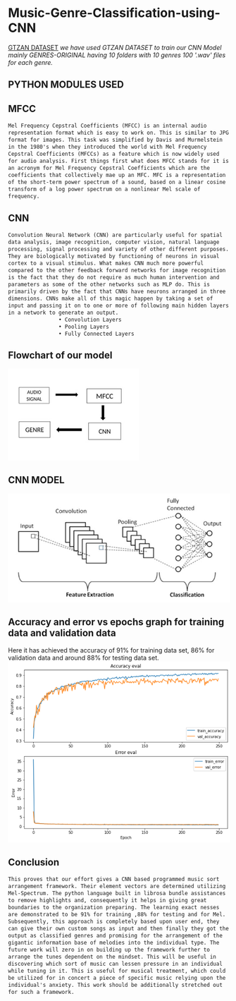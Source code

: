 
# Music-Genre-Classification-using-CNN
[GTZAN DATASET](https://www.kaggle.com/datasets/andradaolteanu/gtzan-dataset-music-genre-classification) _we have used GTZAN DATASET to train our CNN Model mainly GENRES-ORIGINAL having 10 folders with 10 genres 100 '.wav' files for each genre._

## PYTHON MODULES USED
   

## MFCC 

    Mel Frequency Cepstral Coefficients (MFCC) is an internal audio representation format which is easy to work on. This is similar to JPG format for images. This task was simplified by Davis and Murmelstein in the 1980's when they introduced the world with Mel Frequency Cepstral Coefficients (MFCCs) as a feature which is now widely used for audio analysis. First things first what does MFCC stands for it is an acronym for Mel Frequency Cepstral Coefficients which are the coefficients that collectively mae up an MFC. MFC is a representation of the short-term power spectrum of a sound, based on a linear cosine transform of a log power spectrum on a nonlinear Mel scale of frequency.

## CNN
    Convolution Neural Network (CNN) are particularly useful for spatial data analysis, image recognition, computer vision, natural language processing, signal processing and variety of other different purposes. They are biologically motivated by functioning of neurons in visual cortex to a visual stimulus. What makes CNN much more powerful compared to the other feedback forward networks for image recognition is the fact that they do not require as much human intervention and parameters as some of the other networks such as MLP do. This is primarily driven by the fact that CNNs have neurons arranged in three dimensions. CNNs make all of this magic happen by taking a set of input and passing it on to one or more of following main hidden layers in a network to generate an output.
                    • Convolution Layers
                    • Pooling Layers
                    • Fully Connected Layers


## Flowchart of our model
![flowchart](/screenshot/flowchart.jpg)

## CNN MODEL
![cnn model](/screenshot//cnn_model.jpg )


## Accuracy and error vs epochs graph for training data and validation data
  Here it has achieved the accuracy of 91% for training data set, 86% for validation data and around 88% for testing data set. 
![Ac_err_vs_epochs](/screenshot/acurracy_and_errorVSepochs.png)

## Conclusion
    This proves that our effort gives a CNN based programmed music sort arrangement framework. Their element vectors are determined utilizing Mel-Spectrum. The python language built in librosa bundle assistances to remove highlights and, consequently it helps in giving great boundaries to the organization preparing. The learning exact nesses are demonstrated to be 91% for training ,88% for testing and for Mel. Subsequently, this approach is completely based upon user end, they can give their own custom songs as input and then finally they got the output as classified genres and promising for the arrangement of the gigantic information base of melodies into the individual type. The future work will zero in on building up the framework further to arrange the tunes dependent on the mindset. This will be useful in discovering which sort of music can lessen pressure in an individual while tuning in it. This is useful for musical treatment, which could be utilized for in concert a piece of specific music relying upon the individual's anxiety. This work should be additionally stretched out for such a framework.

